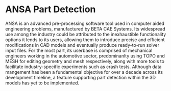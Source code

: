 # ANSA Part Detection
ANSA is an advanced pre-processing software tool used in computer aided engineering problems, manufactured by BETA CAE Systems. Its widespread use among the industry could be attributed to the inexhaustible functionality options it lends to its users, allowing them to introduce precise and efficient modifications in CAD models and eventually produce ready-to-run solver input files. For the most part, its userbase is comprised of mechanical engineers working in the automotive sector, predominanlty using TOPO and MESH for editing geometry and mesh respectively, along with more tools to facilitate industry-specific experiments such as crash tests. Although data mangement has been a fundamental objective for over a decade across its development timeline, a feature supporting part detection within the 3D models has yet to be implemented.
